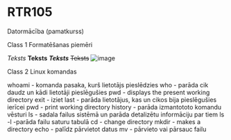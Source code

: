 # RTR105
Datormācība (pamatkurss)

Class 1
Formatēšanas piemēri

*Teksts*
**Teksts**
***Teksts***
~~Teksts~~
![image](https://user-images.githubusercontent.com/90239558/190493051-b9c2409d-2804-483e-9fe3-a716e18042a8.png)

Class 2
Linux komandas

whoami - komanda pasaka, kurš lietotājs pieslēdzies
who - parāda cik daudz un kādi lietotāji pieslēgušies
pwd - displays the present working directory
exit - iziet
last - parāda lietotājus, kas un cikos bija pieslēgušies ierīcei
pwd - print working directory
history - parāda izmantototo komandu vēsturi
ls - sadala failus sistēmā un parāda detalizētu informāciju par tiem
ls -l -parāda failu saturu tabulā
cd - change directory
mkdir - makes a directory
echo - palīdz pārvietot datus
mv - pārvieto vai pārsauc failu
